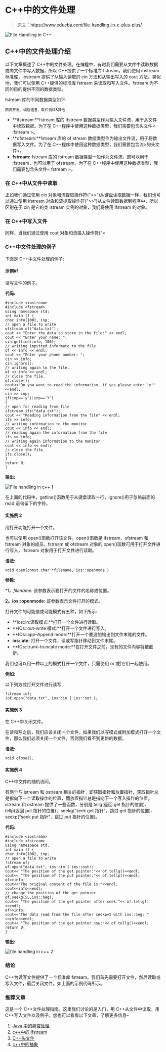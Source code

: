 # C++中的文件处理

> 原文：<https://www.educba.com/file-handling-in-c-plus-plus/>

![File Handling in C++](img/0dd907e713b4b5577e409d380f5ce478.png)



## C++中的文件处理介绍

以下文章概述了 C++中的文件处理。在编程中，有时我们需要从文件中读取数据或向文件中写入数据，所以 C++提供了一个标准库 fstream。我们使用 iostream 标准库，iostream 提供了从输入读取的 cin 方法和从输出写入的 cout 方法。类似地，我们可以使用 C++提供的标准库 fstream 来读取和写入文件。fstream 为不同的目的提供不同的数据类型。

fstream 库的不同数据类型如下:

<small>网页开发、编程语言、软件测试&其他</small>

*   **ifstream:**fstream 库的 ifstream 数据类型作为输入文件流，用于从文件中读取数据。为了在 C++程序中使用这种数据类型，我们需要包含头文件< ifstream >。
*   **ofstream:**fstream 库的 of stream 数据类型作为输出文件流，用于将数据写入文件。为了在 C++程序中使用这种数据类型，我们需要包含流>的头文件<。
*   **fstream:** fstream 库的 fstream 数据类型一般作为文件流，既可以用于 ifstream，也可以用于 ofstream。为了在 C++程序中使用这种数据类型，我们需要包含头文件< fstream >。

### 在 C++中从文件中读取

正如我们通过使用 cin 对象和流提取操作符(">>")从键盘读取数据一样，我们也可以通过使用 ifstream 对象和流提取操作符(">>")从文件读取数据到程序中，所以区别在于 cin 是它的类 istream 实例的对象，我们将使用 ifstream 的对象。

### 在 C++中写入文件

同样，当我们通过使用 cout 对象和流插入操作符("<

### C++中文件处理的例子

下面是 C++中文件处理的例子:

#### 示例#1

读写文件的例子。

**代码:**

```
#include <iostream>
#include <fstream>
using namespace std;
int main () {
char info[100], inp;
// open a file to write
ofstream of("data.txt");
cout << "Enter the data to store in the file:" << endl;
cout << "Enter your name: ";
cin.getline(info, 100);
// writing inputted informato to the file
of << info << endl;
cout << "Enter your phone number: ";
cin >> info;
cin.ignore();
// writing again to the file.
of << info << endl;
// close the file.
of.close();
cout<<"Do you want to read the information, if yes please enter 'y'"<<endl;
cin >> inp;
if(inp=='y'||inp=='Y')
{
// open for reading from file
ifstream ifs("data.txt");
cout << "Reading information from the file" << endl;
ifs >> info;
// writing information to the monitor
cout << info << endl;
// reading again the information from the file
ifs >> info;
// writing again information to the monitor
cout << info << endl;
// close the file.
ifs.close();
}
return 0;
}
```

**输出:**

![File handling in c++ 1](img/3612230c92be086e13b2a11b3eaffee1.png)



在上面的代码中，getline()函数用于从键盘读取一行，ignore()用于忽略前面的 read 语句留下的字符。

#### 实施例 2

用打开功能打开一个文件。

也可以使用 open()函数打开该文件。open()函数是 ifstream、ofstream 和 fstream 对象的成员。fstream 或 ofstream 对象的 open()函数可用于打开文件进行写入，ifstream 对象用于打开文件进行读取。

**语法:**

```
void open(const char *filename, ios::openmode )
```

**参数:**

**1。*filename:** 该参数表示要打开的文件的名称或位置。

**2。ios::openmode:** 该参数表示文件打开的模式。

打开文件的可能值或可能模式有五种，如下所示:

*   **ios::in:读取模式:**打开一个文件进行读取。
*   **IOs::out-write 模式:**打开一个文件进行写入。
*   **IOs::app–Append mode:**打开一个要追加输出到文件末尾的文件。
*   **ios::ate:** 打开一个文件，读或写指针移动到文件末尾。
*   **IOs::trunk–truncate mode:**在打开文件之前，现有的文件内容将被截断。

我们也可以用一种以上的模式打开一个文件，只需使用 or 或|它们一起使用。

**例如:**

以下列方式打开文件进行读写:

```
fstream iof;
iof.open("data.txt", ios::in | ios::out );
```

#### 实施例 3

在 C++中关闭文件。

在读和写之后，我们应该关闭一个文件，如果我们以写模式或附加模式打开一个文件，那么我们必须关闭一个文件，否则我们看不到更新的数据。

**语法:**

```
void close();
```

#### 实施例 4

C++中文件的随机访问。

有两个与 istream 和 ostream 相关的指针，即获取指针和放置指针，获取指针总是指向下一个读取操作的位置，而放置指针总是指向下一个写入操作的位置。istream 和 ostream 提供了一些函数，分别是 tellg(返回 get 指针的位置)、tellp(返回 put 指针的位置)、seekg(“seek get 指针”，跳过 get 指针的位置)、seekp(“seek put 指针”，跳过 put 指针的位置)。

**代码:**

```
#include <iostream>
#include <fstream>
using namespace std;
int main () {
char info[100], inp;
// open a file to write
fstream of;
of.open("data.txt", ios::in | ios::out);
cout<< "The position of the get pointer:"<< of.tellg()<<endl;
cout<< "The position of the put pointer:"<< of.tellp()<<endl;
of>>info;
cout<<"The original content of the file is:"<<endl;
cout<<info<<endl;
// change the position of the get pointer
of.seekg(5L,ios::beg);
cout<< "The position of the get pointer after seek:"<< of.tellg()<<endl;
of>>info;
cout<<"The data read from the file after seekp=5 with ios::beg: "<<info<<endl;
cout<< "The position of the get pointer now:"<< of.tellg()<<endl;
return 0;
}
```

**输出:**

![file handling in c++ 2](img/a349fb95a5341aa9e306d0da4929b819.png)



### 结论

C++为读写文件提供了一个标准库 fstream。我们首先需要打开文件，然后读取或写入文件，最后关闭文件，如上面的示例代码所示。

### 推荐文章

这是一个 C++文件处理指南。这里我们讨论的是入门，用 C++从文件中读取，用 C++写入文件以及例子。您也可以看看以下文章，了解更多信息–

1.  [Java 中的异常处理](https://www.educba.com/exception-handling-in-java/)
2.  [c++中的 ifstream](https://www.educba.com/ifstream-in-c-plus-plus/)
3.  [C++头文件](https://www.educba.com/c-plus-plus-header-files/)
4.  [c++中的抽象](https://www.educba.com/abstraction-in-c-plus-plus/)





